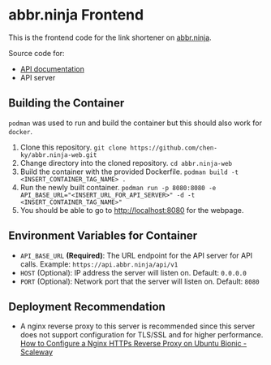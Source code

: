 # abbr.ninja Frontend

This is the frontend code for the link shortener on [abbr.ninja](https://abbr.ninja/).


Source code for:
* [API documentation](https://github.com/chen-ky/abbr.ninja-api-doc)
* API server

## Building the Container

`podman` was used to run and build the container but this should also work
for `docker`.

1. Clone this repository. `git clone https://github.com/chen-ky/abbr.ninja-web.git`
2. Change directory into the cloned repository. `cd abbr.ninja-web`
3. Build the container with the provided Dockerfile. `podman build -t <INSERT_CONTAINER_TAG_NAME> .`
4. Run the newly built container. `podman run -p 8080:8080 -e API_BASE_URL="<INSERT_URL_FOR_API_SERVER>" -d -t <INSERT_CONTAINER_TAG_NAME>"`
5. You should be able to go to [http://localhost:8080](http://localhost:8080) for the webpage.


## Environment Variables for Container

* `API_BASE_URL` **(Required)**: The URL endpoint for the API server for API calls. Example: `https://api.abbr.ninja/api/v1`
* `HOST` (Optional): IP address the server will listen on. Default: `0.0.0.0`
* `PORT` (Optional): Network port that the server will listen on. Default: `8080`

## Deployment Recommendation

* A nginx reverse proxy to this server is recommended since this server does not support configuration for TLS/SSL and for higher performance.
[How to Configure a Nginx HTTPs Reverse Proxy on Ubuntu Bionic - Scaleway](https://www.scaleway.com/en/docs/how-to-configure-nginx-reverse-proxy/)